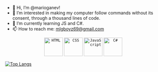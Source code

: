 - 👋 Hi, I’m @marioganev!
- 👀 I’m interested in making my computer follow commands without its consent, through a thousand lines of code. 
- 🌱 I’m currently learning JS and C#.
- 📫 How to reach me: mlgboyz69@gmail.com

<div align="center">
	<code><img height="60" src="https://user-images.githubusercontent.com/25181517/192158954-f88b5814-d510-4564-b285-dff7d6400dad.png" alt="HTML" title="HTML" /></code>
	<code><img height="60" src="https://user-images.githubusercontent.com/25181517/183898674-75a4a1b1-f960-4ea9-abcb-637170a00a75.png" alt="CSS" title="CSS" /></code>
	<code><img height="60" src="https://user-images.githubusercontent.com/25181517/117447155-6a868a00-af3d-11eb-9cfe-245df15c9f3f.png" alt="JavaScript" title="JavaScript" /></code>
	<code><img height="60" src="https://user-images.githubusercontent.com/25181517/121405384-444d7300-c95d-11eb-959f-913020d3bf90.png" alt="C#" title="C#" /></code>
</div>

[![Top Langs](https://github-readme-stats.vercel.app/api/top-langs/?username=marioganev)](https://github.com/anuraghazra/github-readme-stats)
